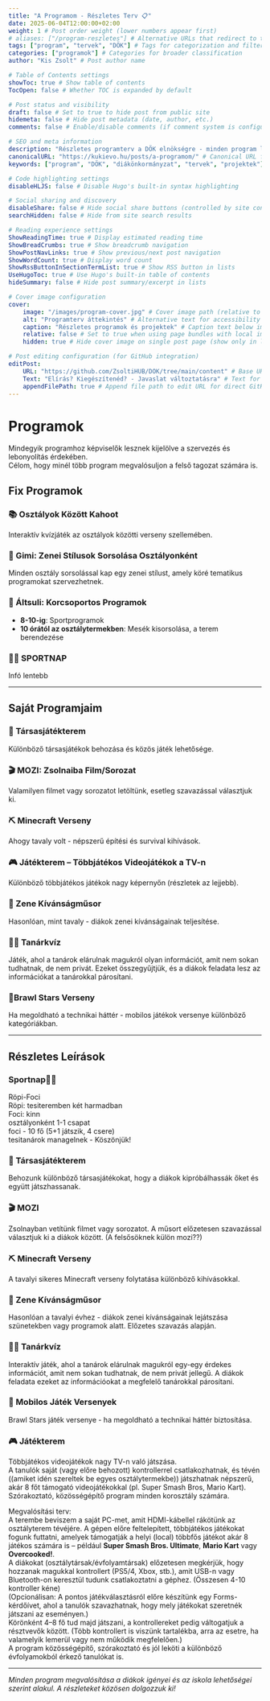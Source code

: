 ```yaml
---
title: "A Programom - Részletes Terv 📋"
date: 2025-06-04T12:00:00+02:00
weight: 1 # Post order weight (lower numbers appear first)
# aliases: ["/program-reszletes"] # Alternative URLs that redirect to this post
tags: ["program", "tervek", "DÖK"] # Tags for categorization and filtering
categories: ["programok"] # Categories for broader classification
author: "Kis Zsolt" # Post author name

# Table of Contents settings
showToc: true # Show table of contents
TocOpen: false # Whether TOC is expanded by default

# Post status and visibility
draft: false # Set to true to hide post from public site
hidemeta: false # Hide post metadata (date, author, etc.)
comments: false # Enable/disable comments (if comment system is configured)

# SEO and meta information
description: "Részletes programterv a DÖK elnökségre - minden program leírással és megvalósítási tervvel."
canonicalURL: "https://kukievo.hu/posts/a-programom/" # Canonical URL for SEO
keywords: ["program", "DÖK", "diákönkormányzat", "tervek", "projektek"] # SEO keywords

# Code highlighting settings
disableHLJS: false # Disable Hugo's built-in syntax highlighting

# Social sharing and discovery
disableShare: false # Hide social share buttons (controlled by site config ShowShareButtons)
searchHidden: false # Hide from site search results

# Reading experience settings
ShowReadingTime: true # Display estimated reading time
ShowBreadCrumbs: true # Show breadcrumb navigation
ShowPostNavLinks: true # Show previous/next post navigation
ShowWordCount: true # Display word count
ShowRssButtonInSectionTermList: true # Show RSS button in lists
UseHugoToc: true # Use Hugo's built-in table of contents
hideSummary: false # Hide post summary/excerpt in lists

# Cover image configuration
cover:
    image: "/images/program-cover.jpg" # Cover image path (relative to static folder)
    alt: "Programterv áttekintés" # Alternative text for accessibility
    caption: "Részletes programok és projektek" # Caption text below image
    relative: false # Set to true when using page bundles with local images
    hidden: true # Hide cover image on single post page (show only in lists)

# Post editing configuration (for GitHub integration)
editPost:
    URL: "https://github.com/ZsoltiHUB/DOK/tree/main/content" # Base URL for edit links
    Text: "Elírás? Kiegészítenéd? - Javaslat változtatásra" # Text for edit link button
    appendFilePath: true # Append file path to edit URL for direct GitHub editing
---
```


# Programok

Mindegyik programhoz képviselők lesznek kijelölve a szervezés és lebonyolítás érdekében.  
Célom, hogy minél több program megvalósuljon a felső tagozat számára is.

## Fix Programok

### 📚 Osztályok Között Kahoot
Interaktív kvízjáték az osztályok közötti verseny szellemében.

### 🎵 Gimi: Zenei Stílusok Sorsolása Osztályonként
Minden osztály sorsolással kap egy zenei stílust, amely köré tematikus programokat szervezhetnek.

### 🏫 Áltsuli: Korcsoportos Programok
- **8-10-ig**: Sportprogramok
- **10 órától az osztálytermekben**: Mesék kisorsolása, a terem berendezése

### 🏃‍♂️ SPORTNAP
Infó lentebb

---

## Saját Programjaim

### 🎲 Társasjátékterem
Különböző társasjátékok behozása és közös játék lehetősége.

### 🎬 MOZI: Zsolnaiba Film/Sorozat
Valamilyen filmet vagy sorozatot letöltünk, esetleg szavazással választjuk ki.

### ⛏️ Minecraft Verseny
Ahogy tavaly volt - népszerű építési és survival kihívások.

### 🎮 Játékterem – Többjátékos Videojátékok a TV-n
Különböző többjátékos játékok nagy képernyőn (részletek az lejjebb).

### 🎵 Zene Kívánságműsor
Hasonlóan, mint tavaly - diákok zenei kívánságainak teljesítése.

### 👨‍🏫 Tanárkvíz
Játék, ahol a tanárok elárulnak magukról olyan információt, amit nem sokan tudhatnak, de nem privát. Ezeket összegyűjtjük, és a diákok feladata lesz az információkat a tanárokkal párosítani.

### 📱Brawl Stars Verseny
Ha megoldható a technikai háttér - mobilos játékok versenye különböző kategóriákban.

---

## Részletes Leírások

### Sportnap🏃‍♂️
Röpi-Foci  
Röpi: tesiteremben két harmadban  
Foci: kinn  
osztályonként 1-1 csapat  
foci - 10 fő (5+1 játszik, 4 csere)  
tesitanárok managelnek - Köszönjük!  

### 🎲 Társasjátékterem
Behozunk különböző társasjátékokat, hogy a diákok kipróbálhassák őket és együtt játszhassanak.

### 🎬 MOZI
Zsolnayban vetítünk filmet vagy sorozatot. A műsort előzetesen szavazással választjuk ki a diákok között. (A felsősöknek külön mozi??)

### ⛏️ Minecraft Verseny
A tavalyi sikeres Minecraft verseny folytatása különböző kihívásokkal.  

### 🎵 Zene Kívánságműsor
Hasonlóan a tavalyi évhez - diákok zenei kívánságainak lejátszása szünetekben vagy programok alatt. Előzetes szavazás alapján.

### 👨‍🏫 Tanárkvíz
Interaktív játék, ahol a tanárok elárulnak magukról egy-egy érdekes információt, amit nem sokan tudhatnak, de nem privát jellegű. A diákok feladata ezeket az információokat a megfelelő tanárokkal párosítani.

### 📱 Mobilos Játék Versenyek
Brawl Stars játék versenye - ha megoldható a technikai háttér biztosítása.

### 🎮 Játékterem
Többjátékos videojátékok nagy TV-n való játszása.  
A tanulók saját (vagy előre behozott) kontrollerrel csatlakozhatnak, és tévén ((amiket idén szereltek be egyes osztálytermekbe)) játszhatnak népszerű, akár 8 főt támogató videojátékokkal (pl. Super Smash Bros, Mario Kart). Szórakoztató, közösségépítő program minden korosztály számára.

Megvalósítási terv:  
A terembe beviszem a saját PC-met, amit HDMI-kábellel rákötünk az osztályterem tévéjére. A gépen előre feltelepített, többjátékos játékokat fogunk futtatni, amelyek támogatják a helyi (local) többfős játékot akár 8 játékos számára is – például **Super Smash Bros. Ultimate**, **Mario Kart** vagy **Overcooked!**.  
A diákokat (osztálytársak/évfolyamtársak) előzetesen megkérjük, hogy hozzanak magukkal kontrollert (PS5/4, Xbox, stb.), amit USB-n vagy Bluetooth-on keresztül tudunk csatlakoztatni a géphez. (Összesen 4-10 kontroller kéne)  
(Opcionálisan: A pontos játékválasztásról előre készítünk egy Forms-kérdőívet, ahol a tanulók szavazhatnak, hogy mely játékokat szeretnék játszani az eseményen.)  
Körönként 4–8 fő tud majd játszani, a kontrollereket pedig váltogatjuk a résztvevők között. (Több kontrollert is viszünk tartalékba, arra az esetre, ha valamelyik lemerül vagy nem működik megfelelően.)  
A program közösségépítő, szórakoztató és jól leköti a különböző évfolyamokból érkező tanulókat is.

---

*Minden program megvalósítása a diákok igényei és az iskola lehetőségei szerint alakul. A részleteket közösen dolgozzuk ki!*
